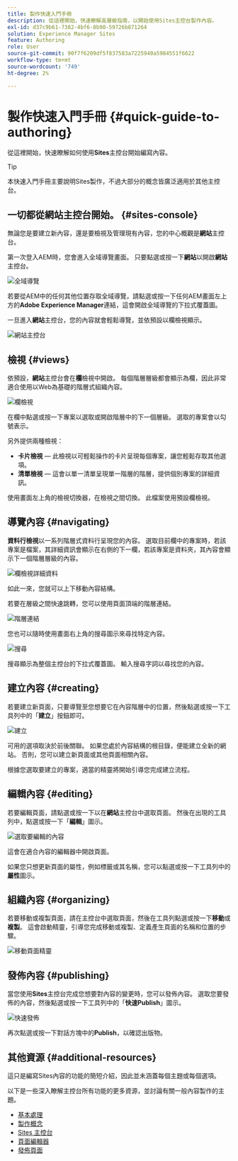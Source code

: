 ```yaml
---
title: 製作快速入門手冊
description: 從這裡開始，快速瞭解高層級指南，以開始使用Sites主控台製作內容。
exl-id: d37c9b61-7382-4bf6-8b90-59726b871264
solution: Experience Manager Sites
feature: Authoring
role: User
source-git-commit: 90f7f6209df5f837583a7225940a5984551f6622
workflow-type: tm+mt
source-wordcount: '749'
ht-degree: 2%

---
```



# 製作快速入門手冊 {#quick-guide-to-authoring}

從這裡開始，快速瞭解如何使用&#x200B;**Sites**&#x200B;主控台開始編寫內容。

>[!TIP]
>
>本快速入門手冊主要說明Sites製作，不過大部分的概念皆廣泛適用於其他主控台。

## 一切都從網站主控台開始。 {#sites-console}

無論您是要建立新內容，還是要檢視及管理現有內容，您的中心概觀是&#x200B;**網站**&#x200B;主控台。

第一次登入AEM時，您會進入全域導覽畫面。 只要點選或按一下&#x200B;**網站**&#x200B;以開啟&#x200B;**網站**&#x200B;主控台。

![全域導覽](assets/getting-started-global-navigation.png)

若要從AEM中的任何其他位置存取全域導覽，請點選或按一下任何AEM畫面左上方的&#x200B;**Adobe Experience Manager**&#x200B;連結，這會開啟全域導覽的下拉式覆蓋圖。

一旦進入&#x200B;**網站**&#x200B;主控台，您的內容就會輕鬆導覽，並依預設以欄檢視顯示。

![網站主控台](assets/getting-started-sites-console.png)

## 檢視 {#views}

依預設，**網站**&#x200B;主控台會在&#x200B;**欄**&#x200B;檢視中開啟。 每個階層層級都會顯示為欄，因此非常適合使用以Web為基礎的階層式組織內容。

![欄檢視](assets/getting-started-column-view.png)

在欄中點選或按一下專案以選取或開啟階層中的下一個層級。 選取的專案會以勾號表示。

另外提供兩種檢視：

* **卡片檢視** — 此檢視以可輕鬆操作的卡片呈現每個專案，讓您輕鬆存取其他選項。
* **清單檢視** — 這會以單一清單呈現單一階層的階層，提供個別專案的詳細資訊。

使用畫面左上角的檢視切換器，在檢視之間切換。 此檔案使用預設欄檢視。

## 導覽內容 {#navigating}

**資料行檢視**&#x200B;以一系列階層式資料行呈現您的內容。 選取目前欄中的專案時，若該專案是檔案，其詳細資訊會顯示在右側的下一欄，若該專案是資料夾，其內容會顯示下一個階層層級的內容。

![欄檢視詳細資料](assets/getting-started-column-detail.png)

如此一來，您就可以上下移動內容結構。

若要在層級之間快速跳轉，您可以使用頁面頂端的階層連結。

![階層連結](assets/getting-started-breadcrumbs.png)

您也可以隨時使用畫面右上角的搜尋圖示來尋找特定內容。

![搜尋](assets/getting-started-search.png)

搜尋顯示為整個主控台的下拉式覆蓋圖。 輸入搜尋字詞以尋找您的內容。

## 建立內容 {#creating}

若要建立新頁面，只要導覽至您想要它在內容階層中的位置，然後點選或按一下工具列中的「**建立**」按鈕即可。

![建立](assets/getting-started-create.png)

可用的選項取決於前後關聯。 如果您處於內容結構的根目錄，便能建立全新的網站。 否則，您可以建立新頁面或其他頁面相關內容。

根據您選取要建立的專案，適當的精靈將開始引導您完成建立流程。

## 編輯內容 {#editing}

若要編輯頁面，請點選或按一下以在&#x200B;**網站**&#x200B;主控台中選取頁面。 然後在出現的工具列中，點選或按一下「**編輯**」圖示。

![選取要編輯的內容](assets/getting-started-edit.png)

這會在適合內容的編輯器中開啟頁面。

如果您只想更新頁面的屬性，例如標籤或其名稱，您可以點選或按一下工具列中的&#x200B;**屬性**&#x200B;圖示。

## 組織內容 {#organizing}

若要移動或複製頁面，請在主控台中選取頁面，然後在工具列點選或按一下&#x200B;**移動**&#x200B;或&#x200B;**複製**。 這會啟動精靈，引導您完成移動或複製、定義產生頁面的名稱和位置的步驟。

![移動頁面精靈](assets/getting-started-move-page.png)

## 發佈內容 {#publishing}

當您使用&#x200B;**Sites**&#x200B;主控台完成您想要對內容的變更時，您可以發佈內容。 選取您要發佈的內容，然後點選或按一下工具列中的「**快速Publish**」圖示。

![快速發佈](assets/getting-started-quick-publish.png)

再次點選或按一下對話方塊中的&#x200B;**Publish**，以確認出版物。

## 其他資源 {#additional-resources}

這只是編寫Sites內容的功能的簡短介紹，因此並未涵蓋每個主題或每個選項。

以下是一些深入瞭解主控台所有功能的更多資源，並討論有關一般內容製作的主題。

* [基本處理](/help/sites-cloud/authoring/basic-handling.md)
* [製作概念](/help/sites-cloud/authoring/author-publish.md)
* [Sites 主控台](/help/sites-cloud/authoring/sites-console/introduction.md)
* [頁面編輯器](/help/sites-cloud/authoring/page-editor/introduction.md)
* [發佈頁面](/help/sites-cloud/authoring/sites-console/publishing-pages.md)
